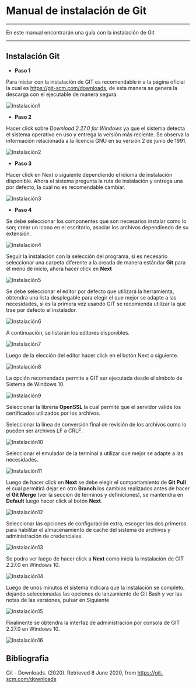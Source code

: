 #                Manual de instalación de Git


___
En este manual encontrarán una guía con la instalación de Git
___


## Instalación Git

+ **Paso 1**

Para iniciar con la instalación de GIT es recomendable ir a la página oficial la cual es https://git-scm.com/downloads, de esta manera se genera la descarga con el ejecutable de manera segura.

![Instalación1](https://raw.githubusercontent.com/juansanchez9618/Training-Area/master/Material/Capturas/Instalación1.png)

+ **Paso 2**

 
Hacer click sobre *Download 2.27.0 for Windows* ya que el sistema detecta el sistema operativo en uso y  entrega la versión más reciente.
Se observa la información relacionada a la licencia GNU en su versión 2 de junio de 1991.

![Instalación2](https://raw.githubusercontent.com/juansanchez9618/Training-Area/master/Material/Capturas/Instalación2.png)

+ **Paso 3**


Hacer click en Next o siguiente dependiendo el idioma de instalación disponible.
Ahora el sistema pregunta la ruta de instalación y  entrega una por defecto, la cual no es recomendable cambiar.

![Instalación3](https://raw.githubusercontent.com/juansanchez9618/Training-Area/master/Material/Capturas/Instalación3.png)

+ **Paso 4**


Se debe seleccionar los componentes que son necesarios  instalar como lo son; crear un icono en el escritorio, asociar los archivos dependiendo de su extensión. 

![Instalación4](https://raw.githubusercontent.com/juansanchez9618/Training-Area/master/Material/Capturas/Instalación4.png)


Seguir la instalación con la selección del programa, si es necesario seleccionar una carpeta diferente a la creada de manera estándar **Git** para el menú de inicio, ahora hacer click en **Next**

![Instalación5](https://raw.githubusercontent.com/juansanchez9618/Training-Area/master/Material/Capturas/Instalación5.png)


Se debe seleccionar el editor por defecto que utilizará la herramienta, obtendra una lista desplegable para elegir el que mejor se  adapte a las necesidades, si es la primera vez usando GIT se recomienda utilizar la que trae por defecto el instalador.

![Instalación6](https://raw.githubusercontent.com/juansanchez9618/Training-Area/master/Material/Capturas/Instalación6.png)


A continuación, se listarán los editores disponibles.

![Instalación7](https://raw.githubusercontent.com/juansanchez9618/Training-Area/master/Material/Capturas/Instalación7.png)


Luego de la elección del editor hacer click en el botón Next o siguiente.

![Instalación8](https://raw.githubusercontent.com/juansanchez9618/Training-Area/master/Material/Capturas/Instalación8.png)


La opción recomendada permite a GIT ser ejecutada desde el símbolo de Sistema de Windows 10.

![Instalación9](https://raw.githubusercontent.com/juansanchez9618/Training-Area/master/Material/Capturas/Instalación9.png)


Seleccionar la librería **OpenSSL** la cual permite que el servidor valide los certificados utilizados por los archivos.

Seleccionar la línea de conversión final de revisión de los archivos como lo pueden ser archivos LF a CRLF.

![Instalación10](https://raw.githubusercontent.com/juansanchez9618/Training-Area/master/Material/Capturas/Instalación10.png)


Seleccionar el emulador de la terminal a utilizar que mejor se adapte a las necesidades.

![Instalación11](https://raw.githubusercontent.com/juansanchez9618/Training-Area/master/Material/Capturas/Instalación11.png)

Luego de hacer click en **Next** se debe elegir el comportamiento de **Git Pull** el cual  permitirá dejar en otro **Branch** los cambios realizados antes de hacer el **Git Merge** (ver la sección de términos y definiciones), se mantendra en **Default** luego hacer click al botón **Next**.

![Instalación12](https://raw.githubusercontent.com/juansanchez9618/Training-Area/master/Material/Capturas/Instalación12.png)


Seleccionar las opciones de configuración extra, escoger los dos primeros para habilitar el almacenamiento de cache del sistema de archivos y administración de credenciales.

![Instalación13](https://raw.githubusercontent.com/juansanchez9618/Training-Area/master/Material/Capturas/Instalación13.png)


Se podra ver luego de hacer click a **Next** como inicia la instalación de GIT 2.27.0 en Windows 10.

![Instalación14](https://raw.githubusercontent.com/juansanchez9618/Training-Area/master/Material/Capturas/Instalación14.png)



Luego de unos minutos el sistema  indicara que la instalación se completo, dejando seleccionadas las opciones de lanzamiento de Git Bash y ver las notas de las versiones, pulsar en Siguiente

![Instalación15](https://raw.githubusercontent.com/juansanchez9618/Training-Area/master/Material/Capturas/Instalación15.png)


Finalmente se obtendra la interfaz de administración por consola de GIT 2.27.0 en Windows 10.

![Instalación16](https://raw.githubusercontent.com/juansanchez9618/Training-Area/master/Material/Capturas/Instalación16.png)




## Bibliografia

Git - Downloads. (2020). Retrieved 8 June 2020, from https://git-scm.com/downloads

